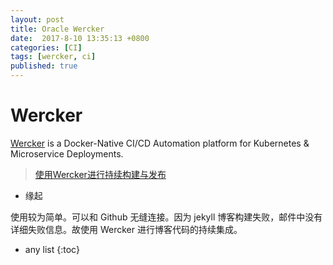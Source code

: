 ```yaml
---
layout: post
title: Oracle Wercker 
date:  2017-8-10 13:35:13 +0800
categories: [CI]
tags: [wercker, ci]
published: true
---
```



# Wercker

[Wercker](http://www.wercker.com/) is a Docker-Native CI/CD Automation platform for Kubernetes & Microservice Deployments.

> [使用Wercker进行持续构建与发布](http://rootsongjc.github.io/blogs/continuous-integration-with-wercker/)

- 缘起

使用较为简单。可以和 Github 无缝连接。因为 jekyll 博客构建失败，邮件中没有详细失败信息。故使用 Wercker 进行博客代码的持续集成。




* any list
{:toc}
